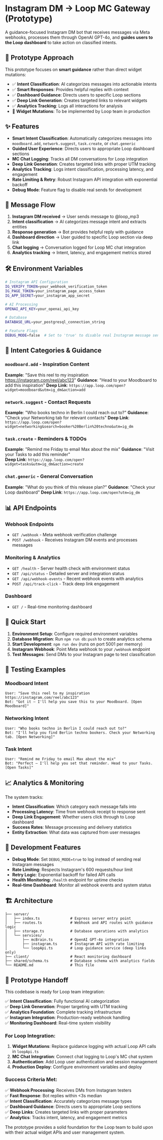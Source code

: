 # Instagram DM → Loop MC Gateway (Prototype)

A guidance-focused Instagram DM bot that receives messages via Meta webhooks, processes them through OpenAI GPT-4o, and **guides users to the Loop dashboard** to take action on classified intents.

## 🎯 **Prototype Approach**

This prototype focuses on **smart guidance** rather than direct widget mutations:
- ✅ **Intent Classification**: AI categorizes messages into actionable intents
- ✅ **Smart Responses**: Provides helpful replies with context
- ✅ **Dashboard Guidance**: Directs users to specific Loop sections
- ✅ **Deep Link Generation**: Creates targeted links to relevant widgets
- ✅ **Analytics Tracking**: Logs all interactions for analysis
- 🔄 **Widget Mutations**: To be implemented by Loop team in production

## ✨ Features

- **Smart Intent Classification**: Automatically categorizes messages into `moodboard.add`, `network.suggest`, `task.create`, or `chat.generic`
- **Guided User Experience**: Directs users to appropriate Loop dashboard sections
- **MC Chat Logging**: Tracks all DM conversations for Loop integration
- **Deep Link Generation**: Creates targeted links with proper UTM tracking
- **Analytics Tracking**: Logs intent classification, processing latency, and engagement
- **Rate Limiting & Retry**: Robust Instagram API integration with exponential backoff
- **Debug Mode**: Feature flag to disable real sends for development

## 🔄 Message Flow

1. **Instagram DM received** → User sends message to @loop_mp3
2. **Intent classification** → AI categorizes message intent and extracts entities
3. **Response generation** → Bot provides helpful reply with guidance
4. **Dashboard direction** → User guided to specific Loop section via deep link
5. **Chat logging** → Conversation logged for Loop MC chat integration
6. **Analytics tracking** → Intent, latency, and engagement metrics stored

## 🛠️ Environment Variables

```bash
# Instagram API Configuration
IG_VERIFY_TOKEN=your_webhook_verification_token
IG_PAGE_TOKEN=your_instagram_page_access_token
IG_APP_SECRET=your_instagram_app_secret

# AI Processing
OPENAI_API_KEY=your_openai_api_key

# Database
DATABASE_URL=your_postgresql_connection_string

# Feature Flags
DEBUG_MODE=false  # Set to 'true' to disable real Instagram message sends
```

## 🤖 Intent Categories & Guidance

### `moodboard.add` - Inspiration Content
**Example**: "Save this reel to my inspiration https://instagram.com/reel/abc123"
**Guidance**: "Head to your Moodboard to add this inspiration"
**Deep Link**: `https://app.loop.com/open?widget=moodboard&utm=ig_dm&action=add`

### `network.suggest` - Contact Requests  
**Example**: "Who books techno in Berlin I could reach out to?"
**Guidance**: "Check your Networking tab for relevant contacts"
**Deep Link**: `https://app.loop.com/open?widget=networking&search=booker%20Berlin%20techno&utm=ig_dm`

### `task.create` - Reminders & TODOs
**Example**: "Remind me Friday to email Max about the mix"
**Guidance**: "Visit your Tasks to add this reminder"  
**Deep Link**: `https://app.loop.com/open?widget=tasks&utm=ig_dm&action=create`

### `chat.generic` - General Conversation
**Example**: "What do you think of this release plan?"
**Guidance**: "Check your Loop dashboard"
**Deep Link**: `https://app.loop.com/open?utm=ig_dm`

## 📊 API Endpoints

### Webhook Endpoints
- `GET /webhook` - Meta webhook verification challenge
- `POST /webhook` - Receives Instagram DM events and processes messages

### Monitoring & Analytics  
- `GET /health` - Server health check with environment status
- `GET /api/status` - Detailed server and integration status
- `GET /api/webhook-events` - Recent webhook events with analytics
- `POST /api/track-click` - Track deep link engagement

### Dashboard
- `GET /` - Real-time monitoring dashboard

## 🚀 Quick Start

1. **Environment Setup**: Configure required environment variables
2. **Database Migration**: Run `npm run db:push` to create analytics schema  
3. **Start Development**: `npm run dev` (runs on port 5001 per memory)
4. **Instagram Webhook**: Point Meta webhook to your `/webhook` endpoint
5. **Test Messages**: Send DMs to your Instagram page to test classification

## 🧪 Testing Examples

### Moodboard Intent
```
User: "Save this reel to my inspiration https://instagram.com/reel/abc123"
Bot: "Got it — I'll help you save this to your Moodboard. [Open Moodboard]"
```

### Networking Intent  
```
User: "Who books techno in Berlin I could reach out to?"
Bot: "I'll help you find Berlin techno bookers. Check your Networking tab. [Open Networking]"
```

### Task Intent
```
User: "Remind me Friday to email Max about the mix"  
Bot: "Perfect — I'll help you set that reminder. Head to your Tasks. [Open Tasks]"
```

## 📈 Analytics & Monitoring

The system tracks:
- **Intent Classification**: Which category each message falls into
- **Processing Latency**: Time from webhook receipt to response sent
- **Deep Link Engagement**: Whether users click through to Loop dashboard
- **Success Rates**: Message processing and delivery statistics
- **Entity Extraction**: What data was captured from user messages

## 🔧 Development Features

- **Debug Mode**: Set `DEBUG_MODE=true` to log instead of sending real Instagram messages
- **Rate Limiting**: Respects Instagram's 600 requests/hour limit  
- **Retry Logic**: Exponential backoff for failed API calls
- **Health Monitoring**: `/health` endpoint for uptime checks
- **Real-time Dashboard**: Monitor all webhook events and system status

## 🏗️ Architecture

```
├── server/
│   ├── index.ts              # Express server entry point
│   ├── routes.ts             # Webhook and API routes with guidance logic
│   ├── storage.ts            # Database operations with analytics
│   └── services/
│       ├── mcBrain.ts        # OpenAI GPT-4o integration
│       ├── instagram.ts      # Instagram API with rate limiting
│       └── loopApi.ts        # Loop guidance service (deep links only)
├── client/                   # React monitoring dashboard
├── shared/schema.ts          # Database schema with analytics fields
└── README.md                 # This file
```

## 🎯 Prototype Handoff

This codebase is ready for Loop team integration:

✅ **Intent Classification**: Fully functional AI categorization  
✅ **Deep Link Generation**: Proper targeting with UTM tracking  
✅ **Analytics Foundation**: Complete tracking infrastructure  
✅ **Instagram Integration**: Production-ready webhook handling  
✅ **Monitoring Dashboard**: Real-time system visibility  

### For Loop Integration:
1. **Widget Mutations**: Replace guidance logging with actual Loop API calls in `loopApi.ts`
2. **MC Chat Integration**: Connect chat logging to Loop's MC chat system
3. **Authentication**: Add Loop user authentication and session management
4. **Production Deploy**: Configure environment variables and deploy

### Success Criteria Met:
✅ **Webhook Processing**: Receives DMs from Instagram testers  
✅ **Fast Response**: Bot replies within <3s median  
✅ **Intent Classification**: Accurately categorizes message types  
✅ **Dashboard Guidance**: Directs users to appropriate Loop sections  
✅ **Deep Links**: Creates targeted links with proper parameters  
✅ **Analytics**: Tracks intent, latency, and engagement metrics  

The prototype provides a solid foundation for the Loop team to build upon with their actual widget APIs and user management system.